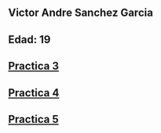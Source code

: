 Victor Andre Sanchez Garcia 
---
Edad: 19
---
[Practica 3](https://victor-sanchez-3010.github.io/WebDev_VictorSanchez/)
---
[Practica 4](https://victor-sanchez-3010.github.io/WebDev_VictorSanchez/practica-4/index.html)
---
[Practica 5](https://victor-sanchez-3010.github.io/WebDev_VictorSanchez/practica-5/index.html)
---